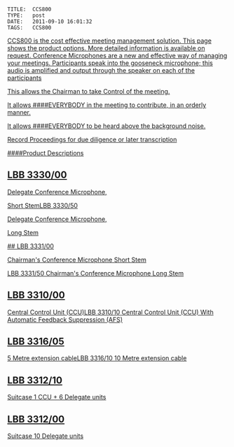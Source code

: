     
    TITLE: 	CCS800	
    TYPE: 	post	
    DATE: 	2011-09-10 16:01:32	
    TAGS: 	CCS800	


<a href="http://congressrental.com.au/wp-content/uploads/2011/09/prod_ccs800_2.jpg">
<a href="http://congressrental.com.au/wp-content/uploads/2011/09/prod_ccs800_1.jpg">



CCS800 is the cost effective meeting management solution. This page shows the product options. More detailed information is available on request. <a href="mailto:info@congressrental.biz">
Conference Microphones are a new and effective way of managing your meetings. Participants speak into the gooseneck microphone; this audio is amplified and output through the speaker on each of the participants 



This allows the Chairman to take Control of the meeting.



It allows ####EVERYBODY in the meeting to contribute, in an orderly manner.



It allows ####EVERYBODY to be heard above the background noise.



Record Proceedings for due diligence or later transcription





####Product Descriptions




<a href="http://congressrental.com.au/wp-content/uploads/2011/09/prod_ccs800_21.jpg">

## LBB 3330/00


Delegate Conference Microphone,



Short StemLBB 3330/50



Delegate Conference Microphone,



Long Stem



<a href="wp-content/uploads/2011/09/lbb333000_50.pdf">




<a href="http://congressrental.com.au/wp-content/uploads/2011/09/CCU800ChairmansUnit1.jpg">

<td valign="top">
## LBB 3331/00


Chairman's Conference Microphone Short Stem



LBB 3331/50
Chairman's Conference Microphone
Long Stem






<a href="http://congressrental.com.au/wp-content/uploads/2011/09/CCS800CCU1.jpg">

## LBB 3310/00


Central Control Unit (CCU)LBB 3310/10
Central Control Unit (CCU) With Automatic Feedback
Suppression (AFS)



<a href="wp-content/uploads/2011/09/lbb331000.pdf">




<a href="http://congressrental.com.au/wp-content/uploads/2011/09/CCS800Cable-1Small.jpg">

## LBB 3316/05


5 Metre extension cableLBB 3316/10
10 Metre extension cable



<a href="wp-content/uploads/2011/09/lbb331605_10.pdf">




<a href="http://congressrental.com.au/wp-content/uploads/2011/09/CCS800DelegateCase6-1Small.jpg">

## LBB 3312/10


Suitcase
1 CCU + 6 Delegate units
<a href="wp-content/uploads/2011/09/lbb331605_10.pdf">




<a href="http://congressrental.com.au/wp-content/uploads/2011/09/CCS800DelegateCase10-1Small.jpg">

## LBB 3312/00


Suitcase
10 Delegate units



<a href="wp-content/uploads/2011/09/lbb331605_10.pdf">



